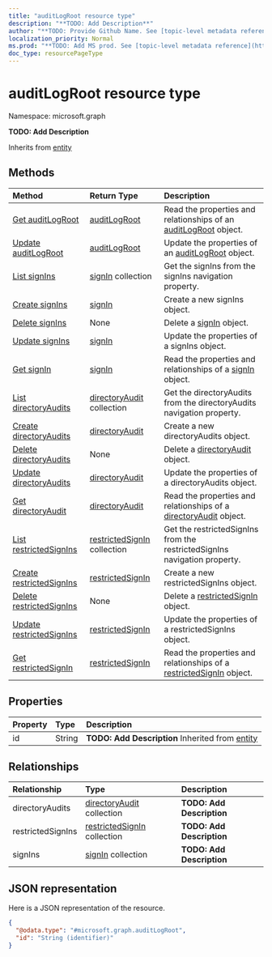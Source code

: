 ```yaml
---
title: "auditLogRoot resource type"
description: "**TODO: Add Description**"
author: "**TODO: Provide Github Name. See [topic-level metadata reference](https://msgo.azurewebsites.net/add/document/guidelines/metadata.html#topic-level-metadata)**"
localization_priority: Normal
ms.prod: "**TODO: Add MS prod. See [topic-level metadata reference](https://msgo.azurewebsites.net/add/document/guidelines/metadata.html#topic-level-metadata)**"
doc_type: resourcePageType
---
```


# auditLogRoot resource type


Namespace: microsoft.graph

**TODO: Add Description**


Inherits from [entity](../resources/entity.md)

## Methods
|Method|Return Type|Description|
|:---|:---|:---|
|[Get auditLogRoot](../api/auditlogroot-get.md)|[auditLogRoot](../resources/auditlogroot.md)|Read the properties and relationships of an [auditLogRoot](../resources/auditlogroot.md) object.|
|[Update auditLogRoot](../api/auditlogroot-update.md)|[auditLogRoot](../resources/auditlogroot.md)|Update the properties of an [auditLogRoot](../resources/auditlogroot.md) object.|
|[List signIns](../api/auditlogroot-list-signins.md)|[signIn](../resources/signin.md) collection|Get the signIns from the signIns navigation property.|
|[Create signIns](../api/auditlogroot-post-signins.md)|[signIn](../resources/signin.md)|Create a new signIns object.|
|[Delete signIns](../api/auditlogroot-delete-signins.md)|None|Delete a [signIn](../resources/signin.md) object.|
|[Update signIns](../api/auditlogroot-update-signins.md)|[signIn](../resources/signin.md)|Update the properties of a signIns object.|
|[Get signIn](../api/signin-get.md)|[signIn](../resources/signin.md)|Read the properties and relationships of a [signIn](../resources/signin.md) object.|
|[List directoryAudits](../api/auditlogroot-list-directoryaudits.md)|[directoryAudit](../resources/directoryaudit.md) collection|Get the directoryAudits from the directoryAudits navigation property.|
|[Create directoryAudits](../api/auditlogroot-post-directoryaudits.md)|[directoryAudit](../resources/directoryaudit.md)|Create a new directoryAudits object.|
|[Delete directoryAudits](../api/auditlogroot-delete-directoryaudits.md)|None|Delete a [directoryAudit](../resources/directoryaudit.md) object.|
|[Update directoryAudits](../api/auditlogroot-update-directoryaudits.md)|[directoryAudit](../resources/directoryaudit.md)|Update the properties of a directoryAudits object.|
|[Get directoryAudit](../api/directoryaudit-get.md)|[directoryAudit](../resources/directoryaudit.md)|Read the properties and relationships of a [directoryAudit](../resources/directoryaudit.md) object.|
|[List restrictedSignIns](../api/auditlogroot-list-restrictedsignins.md)|[restrictedSignIn](../resources/restrictedsignin.md) collection|Get the restrictedSignIns from the restrictedSignIns navigation property.|
|[Create restrictedSignIns](../api/auditlogroot-post-restrictedsignins.md)|[restrictedSignIn](../resources/restrictedsignin.md)|Create a new restrictedSignIns object.|
|[Delete restrictedSignIns](../api/auditlogroot-delete-restrictedsignins.md)|None|Delete a [restrictedSignIn](../resources/restrictedsignin.md) object.|
|[Update restrictedSignIns](../api/auditlogroot-update-restrictedsignins.md)|[restrictedSignIn](../resources/restrictedsignin.md)|Update the properties of a restrictedSignIns object.|
|[Get restrictedSignIn](../api/restrictedsignin-get.md)|[restrictedSignIn](../resources/restrictedsignin.md)|Read the properties and relationships of a [restrictedSignIn](../resources/restrictedsignin.md) object.|

## Properties
|Property|Type|Description|
|:---|:---|:---|
|id|String|**TODO: Add Description** Inherited from [entity](../resources/entity.md)|

## Relationships
|Relationship|Type|Description|
|:---|:---|:---|
|directoryAudits|[directoryAudit](../resources/directoryaudit.md) collection|**TODO: Add Description**|
|restrictedSignIns|[restrictedSignIn](../resources/restrictedsignin.md) collection|**TODO: Add Description**|
|signIns|[signIn](../resources/signin.md) collection|**TODO: Add Description**|

## JSON representation
Here is a JSON representation of the resource.
<!-- {
  "blockType": "resource",
  "keyProperty": "id",
  "@odata.type": "microsoft.graph.auditLogRoot",
  "baseType": "microsoft.graph.entity",
  "openType": false
}
-->
``` json
{
  "@odata.type": "#microsoft.graph.auditLogRoot",
  "id": "String (identifier)"
}
```

